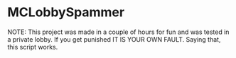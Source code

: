 # MCLobbySpammer

NOTE: This project was made in a couple of hours for fun and was tested in a private lobby. If you get punished IT IS YOUR OWN FAULT. Saying that, this script works.
